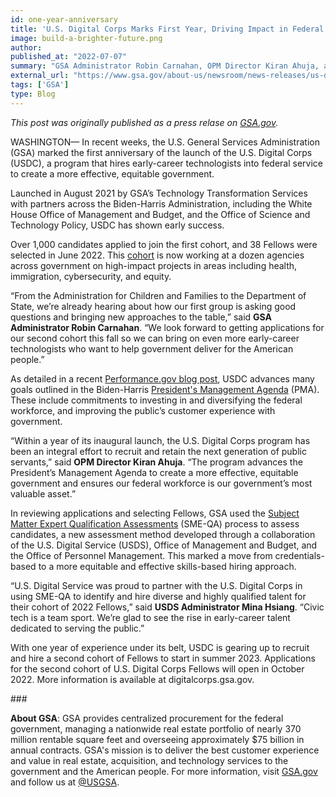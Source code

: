 ```yaml
---
id: one-year-anniversary
title: 'U.S. Digital Corps Marks First Year, Driving Impact in Federal Technology'
image: build-a-brighter-future.png
author: 
published_at: "2022-07-07"
summary: "GSA Administrator Robin Carnahan, OPM Director Kiran Ahuja, and USDS Administrator Mina Hsiang comment on the occasion of U.S. Digital Corps Fellows reaching their first full year in government."
external_url: "https://www.gsa.gov/about-us/newsroom/news-releases/us-digital-corps-marks-first-year-driving-impact-in-federal-technology-09072022"
tags: ['GSA']
type: Blog
---
```

*This post was originally published as a press relase on [GSA.gov](https://www.gsa.gov/about-us/newsroom/news-releases/us-digital-corps-marks-first-year-driving-impact-in-federal-technology-09072022).*

WASHINGTON— In recent weeks, the U.S. General Services Administration (GSA) marked the first anniversary of the launch of the U.S. Digital Corps (USDC), a program that hires early-career technologists into federal service to create a more effective, equitable government.

Launched in August 2021 by GSA’s Technology Transformation Services with partners across the Biden-Harris Administration, including the White House Office of Management and Budget, and the Office of Science and Technology Policy, USDC has shown early success. 

Over 1,000 candidates applied to join the first cohort, and 38 Fellows were selected in June 2022. This [cohort](https://digitalcorps.gsa.gov/fellows/) is now working at a dozen agencies across government on high-impact projects in areas including health, immigration, cybersecurity, and equity.

“From the Administration for Children and Families to the Department of State, we’re already hearing about how our first group is asking good questions and bringing new approaches to the table,” said **GSA Administrator Robin Carnahan**. “We look forward to getting applications for our second cohort this fall so we can bring on even more early-career technologists who want to help government deliver for the American people.”

As detailed in a recent [Performance.gov blog post](https://www.performance.gov/blog/digital-corps-update/), USDC advances many goals outlined in the Biden-Harris [President's Management Agenda](https://www.whitehouse.gov/omb/management/pma/) (PMA). These include commitments to investing in and diversifying the federal workforce, and improving the public’s customer experience with government.

“Within a year of its inaugural launch, the U.S. Digital Corps program has been an integral effort to recruit and retain the next generation of public servants,” said **OPM Director Kiran Ahuja**. “The program advances the President’s Management Agenda to create a more effective, equitable government and ensures our federal workforce is our government’s most valuable asset.”

In reviewing applications and selecting Fellows, GSA used the [Subject Matter Expert Qualification Assessments](https://smeqa.usds.gov/) (SME-QA) process to assess candidates, a new assessment method developed through a collaboration of the U.S. Digital Service (USDS), Office of Management and Budget, and the Office of Personnel Management. This marked a move  from credentials-based to a more equitable and effective skills-based hiring approach.

“U.S. Digital Service was proud to partner with the U.S. Digital Corps in using SME-QA to identify and hire diverse and highly qualified talent for their cohort of 2022 Fellows,” said **USDS Administrator Mina Hsiang**. “Civic tech is a team sport. We’re glad to see the rise in early-career talent dedicated to serving the public.”

With one year of experience under its belt, USDC is gearing up to recruit and hire a second cohort of Fellows to start in summer 2023. Applications for the second cohort of U.S. Digital Corps Fellows will open in October 2022. More information is available at digitalcorps.gsa.gov.

\###

**About GSA**: GSA provides centralized procurement for the federal government, managing a nationwide real estate portfolio of nearly 370 million rentable square feet and overseeing approximately $75 billion in annual contracts. GSA's mission is to deliver the best customer experience and value in real estate, acquisition, and technology services to the government and the American people. For more information, visit [GSA.gov](https://www.gsa.gov/) and follow us at [@USGSA](https://twitter.com/USGSA).
